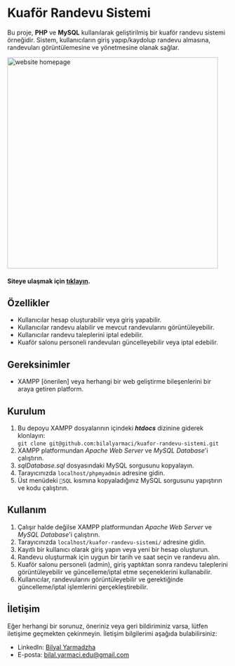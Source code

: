# Kuaför Randevu Sistemi

Bu proje, **PHP** ve **MySQL** kullanılarak geliştirilmiş bir kuaför randevu sistemi örneğidir. Sistem, kullanıcıların giriş yapıp/kaydolup randevu almasına, randevuları görüntülemesine ve yönetmesine olanak sağlar.

<img width="480" alt="website homepage" src="https://github.com/bilalyarmaci/kuafor-randevu-sistemi/assets/92362207/7e4e822b-b775-4f10-8542-c4ccd2fea6bc">

#### Siteye ulaşmak için <a href="https://kuafor-randevu-sistemi.great-site.net/">tıklayın</a>.

## Özellikler

- Kullanıcılar hesap oluşturabilir veya giriş yapabilir.
- Kullanıcılar randevu alabilir ve mevcut randevularını görüntüleyebilir.
- Kullanıcılar randevu taleplerini iptal edebilir.
- Kuaför salonu personeli randevuları güncelleyebilir veya iptal edebilir.

## Gereksinimler

- XAMPP [önerilen] veya herhangi bir web geliştirme bileşenlerini bir araya getiren platform.

## Kurulum

1. Bu depoyu XAMPP dosyalarının içindeki ***htdocs*** dizinine giderek klonlayın: <br> `git clone git@github.com:bilalyarmaci/kuafor-randevu-sistemi.git`
2. XAMPP platformundan *Apache Web Server* ve *MySQL Database*'i çalıştırın.
3. *sqlDatabase.sql* dosyasındaki MySQL sorgusunu kopyalayın.
4. Tarayıcınızda `localhost/phpmyadmin` adresine gidin.
5.  Üst menüdeki `📃SQL` kısmına kopyaladığınız MySQL sorgusunu yapıştırın ve kodu çalıştırın.

## Kullanım

1. Çalışır halde değilse XAMPP platformundan *Apache Web Server* ve *MySQL Database*'i çalıştırın.
2. Tarayıcınızda `localhost/kuafor-randevu-sistemi/` adresine gidin.
3. Kayıtlı bir kullanıcı olarak giriş yapın veya yeni bir hesap oluşturun.
4. Randevu oluşturmak için uygun bir tarih ve saat seçin ve randevu alın.
5. Kuaför salonu personeli (admin), giriş yaptıktan sonra randevu taleplerini görüntüleyebilir ve güncelleme/iptal etme seçeneklerini kullanabilir.
6. Kullanıcılar, randevularını görüntüleyebilir ve gerektiğinde güncelleme/iptal işlemlerini gerçekleştirebilir.

## İletişim

Eğer herhangi bir sorunuz, öneriniz veya geri bildiriminiz varsa, lütfen iletişime geçmekten çekinmeyin. İletişim bilgilerimi aşağıda bulabilirsiniz:

-   LinkedIn: [Bilyal Yarmadzha](https://www.linkedin.com/in/bilyal-yarmadzha-1915801a0/)
-   E-posta: [bilal.yarmaci.edu@gmail.com](mailto:bilal.yarmaci.edu+kuaforRandevuSistemiGitHub@gmail.com)
